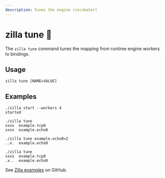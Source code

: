 ```yaml
---
description: Tunes the engine (incubator)
---
```


# zilla tune 🚧

The `zilla tune` command tunes the mapping from runtime engine workers to bindings.

## Usage

```bash:no-line-numbers
zilla tune [NAME=VALUE]
```

## Examples

```bash:no-line-numbers
./zilla start --workers 4
started
```

```bash:no-line-numbers
./zilla tune
xxxx  example.tcp0
xxxx  example.echo0
```

```bash:no-line-numbers
./zilla tune example.echo0=2
..x.  example.echo0
```

```bash:no-line-numbers
./zilla tune
xxxx  example.tcp0
.x..  example.echo0
```

See [Zilla examples](https://github.com/aklivity/zilla-examples) on GitHub.
